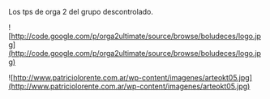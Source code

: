 Los tps de orga 2 del grupo descontrolado.

![http://code.google.com/p/orga2ultimate/source/browse/boludeces/logo.jpg](http://code.google.com/p/orga2ultimate/source/browse/boludeces/logo.jpg)



![http://www.patriciolorente.com.ar/wp-content/imagenes/arteokt05.jpg](http://www.patriciolorente.com.ar/wp-content/imagenes/arteokt05.jpg)